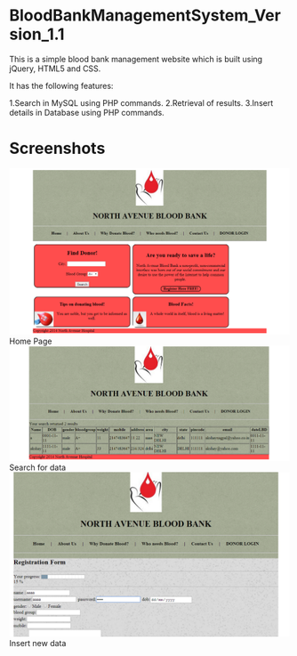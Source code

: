 BloodBankManagementSystem_Version_1.1
=====================================

This is a simple blood bank management website which is built using jQuery, HTML5 and CSS.

It has the following features:

1.Search in MySQL using PHP commands.
2.Retrieval of results.
3.Insert details in Database using PHP commands.

<b>Screenshots</b>
===================

![ScreenShot](https://raw.githubusercontent.com/akshaynagpal/BloodBankManagementSystem_Version_1.1/master/scr1.png)
Home Page
<br>
![ScreenShot](https://raw.githubusercontent.com/akshaynagpal/BloodBankManagementSystem_Version_1.1/master/scr2.png)
Search for data
<br>
![ScreenShot](https://raw.githubusercontent.com/akshaynagpal/BloodBankManagementSystem_Version_1.1/master/scr3.png)
Insert new data


